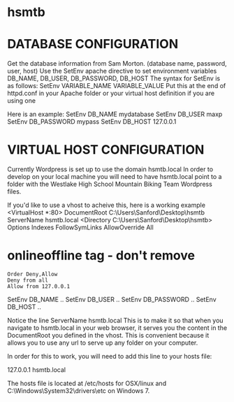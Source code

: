 hsmtb
=====
DATABASE CONFIGURATION
======================================================
Get the database information from Sam Morton. (database name, password, user, host)
Use the SetEnv apache directive to set environment variables DB_NAME, DB_USER, DB_PASSWORD, DB_HOST
The syntax for SetEnv is as follows: SetEnv VARIABLE_NAME VARIABLE_VALUE
Put this at the end of httpd.conf in your Apache folder or your virtual host definition if you are using one

Here is an example:
SetEnv DB_NAME mydatabase
SetEnv DB_USER maxp
SetEnv DB_PASSWORD mypass
SetEnv DB_HOST 127.0.0.1

VIRTUAL HOST CONFIGURATION
================================================================

Currently Wordpress is set up to use the domain hsmtb.local
In order to develop on your local machine you will need to have hsmtb.local point to a folder with the Westlake High School Mountain Biking Team Wordpress files.

If you'd like to use a vhost to acheive this, here is a working example
<VirtualHost *:80>
DocumentRoot  C:\Users\Sanford\Desktop\hsmtb
ServerName hsmtb.local
<Directory C:\Users\Sanford\Desktop\hsmtb>
    Options Indexes FollowSymLinks
    AllowOverride All
#   onlineoffline tag - don't remove
    Order Deny,Allow
    Deny from all
    Allow from 127.0.0.1
</Directory>
SetEnv DB_NAME ..
SetEnv DB_USER ..
SetEnv DB_PASSWORD ..
SetEnv DB_HOST ..
</VirtualHost>

Notice the line ServerName hsmtb.local
This is to make it so that when you navigate to hsmtb.local in your web browser, it serves you the content in the DocumentRoot you defined in the vhost.
This is convenient because it allows you to use any url to serve up any folder on your computer.

In order for this to work, you will need to add this line to your hosts file:

127.0.0.1 hsmtb.local

The hosts file is located at /etc/hosts for OSX/linux and C:\Windows\System32\drivers\etc on Windows 7.